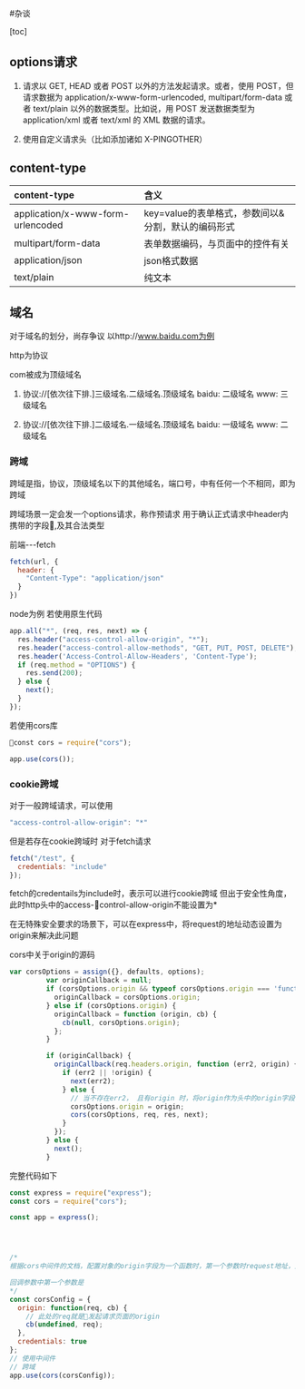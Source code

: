 #杂谈

[toc]


## options请求


1. 请求以 GET, HEAD 或者 POST 以外的方法发起请求。或者，使用 POST，但请求数据为 application/x-www-form-urlencoded, multipart/form-data 或者 text/plain 以外的数据类型。比如说，用 POST 发送数据类型为 application/xml 或者 text/xml 的 XML 数据的请求。

2. 使用自定义请求头（比如添加诸如 X-PINGOTHER）




## content-type



| content-type | 含义 |
| :------------- | :------------- |
|application/x-www-form-urlencoded | key=value的表单格式，参数间以&分割，默认的编码形式 |
|multipart/form-data| 表单数据编码，与页面中的控件有关 |
| application/json| json格式数据 |
| text/plain | 纯文本 |


## 域名
对于域名的划分，尚存争议
以http://www.baidu.com为例

http为协议

com被成为顶级域名


1. 协议://[依次往下排.]三级域名.二级域名.顶级域名
  baidu: 二级域名
  www: 三级域名

2. 协议://[依次往下排.]二级域名.一级域名.顶级域名
  baidu: 一级域名
  www: 二级域名


### 跨域
跨域是指，协议，顶级域名以下的其他域名，端口号，中有任何一个不相同，即为跨域

跨域场景一定会发一个options请求，称作预请求
用于确认正式请求中header内携带的字段,及其合法类型


前端---fetch
```js
fetch(url, {
  header: {
    "Content-Type": "application/json"
  }
})
```





node为例
若使用原生代码
```js
app.all("*", (req, res, next) => {
  res.header("access-control-allow-origin", "*");
  res.header("access-control-allow-methods", "GET, PUT, POST, DELETE");
  res.header('Access-Control-Allow-Headers', 'Content-Type');
  if (req.method = "OPTIONS") {
    res.send(200);
  } else {
    next();
  }
});
```

若使用cors库
```js
const cors = require("cors");

app.use(cors());
```

### cookie跨域

对于一般跨域请求，可以使用
```JavaScript
"access-control-allow-origin": "*"
```

但是若存在cookie跨域时
对于fetch请求
```JavaScript
fetch("/test", {
  credentials: "include"
});
```
fetch的credentails为include时，表示可以进行cookie跨域
但出于安全性角度，此时http头中的access-control-allow-origin不能设置为*

在无特殊安全要求的场景下，可以在express中，将request的地址动态设置为origin来解决此问题


cors中关于origin的源码
```JavaScript
var corsOptions = assign({}, defaults, options);
         var originCallback = null;
         if (corsOptions.origin && typeof corsOptions.origin === 'function') {
           originCallback = corsOptions.origin;
         } else if (corsOptions.origin) {
           originCallback = function (origin, cb) {
             cb(null, corsOptions.origin);
           };
         }

         if (originCallback) {
           originCallback(req.headers.origin, function (err2, origin) {
             if (err2 || !origin) {
               next(err2);
             } else {
               // 当不存在err2， 且有origin 时，将origin作为头中的origin字段
               corsOptions.origin = origin;
               cors(corsOptions, req, res, next);
             }
           });
         } else {
           next();
         }
```
完整代码如下
```javascript
const express = require("express");
const cors = require("cors");

const app = express();




/*
根据cors中间件的文档，配置对象的origin字段为一个函数时，第一个参数时request地址，第二个参数是是一个回调参数

回调参数中第一个参数是
*/
const corsConfig = {
  origin: function(req, cb) {
    // 此处的req就是发起请求页面的origin
    cb(undefined, req);
  },
  credentials: true
};
// 使用中间件
// 跨域
app.use(cors(corsConfig));

```
